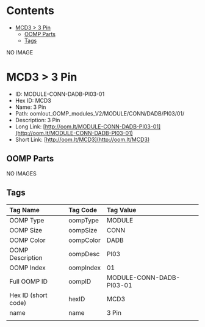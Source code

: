 



Contents
========

* [MCD3 > 3 Pin](#mcd3--3-pin)
	* [OOMP Parts](#oomp-parts)
	* [Tags](#tags)
  
NO IMAGE  
# MCD3 > 3 Pin

- ID: MODULE-CONN-DADB-PI03-01
- Hex ID: MCD3
- Name: 3 Pin
- Path: oomlout_OOMP_modules_V2/MODULE/CONN/DADB/PI03/01/
- Description: 3 Pin
- Long Link: [http://oom.lt/MODULE-CONN-DADB-PI03-01](http://oom.lt/MODULE-CONN-DADB-PI03-01)
- Short Link: [http://oom.lt/MCD3](http://oom.lt/MCD3)

## OOMP Parts
  
NO IMAGES  
## Tags
  

|Tag Name|Tag Code|Tag Value|
| :--- | :--- | :--- |
|OOMP Type|oompType|MODULE|
|OOMP Size|oompSize|CONN|
|OOMP Color|oompColor|DADB|
|OOMP Description|oompDesc|PI03|
|OOMP Index|oompIndex|01|
|Full OOMP ID|oompID|MODULE-CONN-DADB-PI03-01|
|Hex ID (short code)|hexID|MCD3|
|name|name|3 Pin|
||||
